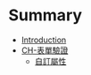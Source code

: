 # Summary

* [Introduction](README.md)
* [CH-表單驗證](CH_表單驗證/README.md)
   * [自訂屬性](CH_表單驗證/CustomerAttribute.md)